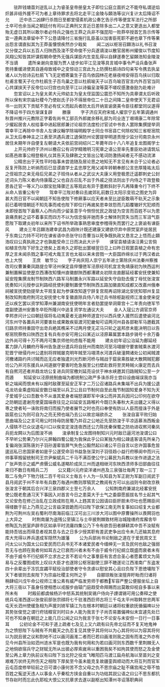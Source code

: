 <!-- { "loadSidebar": true } -->
　　驻跸钱塘苗刘逆乱以上为睿圣皇帝册皇太子即位公庭立面折之不能夺私谓逆焰炽甚非结外援不可为者上章待罪求去将北走平江金陵与頥浩等议兴复计太后降诏不允
　　迁中丞二凶肆行杀戮日至都堂侵紊机政公奏乞告示传等便宜军法行之所部士卒可也余当闻之朝廷付有司以正典刑又言近日差除多出二人之意又更迭出入都堂殆无虚日其所以敢尔者必恃兵之强也王莽之兵非不强昆阳一败莽卒授首乞告示传等宜一遵典法章留中不下公恳请降付三省施行乱臣虽以加害臣死职不避也章下传等果出怨言谓直拟其为王莽虽懐恨疾然亦少戢矣
　　闻二凶以枢宻召頥浩以礼书召浚又分俊之兵以五百人归陜西及浚不受命俊不分兵遂谪浚以散官居彬州擢俊以节度知凤翔公知皆其奸谋假朝命使外无强兵谋臣内生变乱得以自肆遂奏乞留頥浩知金陵浚不当谪
　　遣所亲谢向变服为贾人徒步如平江见浚等具言城中事令严设兵备张声势持重缓进使其自遁毋致城中之变惊动三宫此为上防撰杜鹃诗四句亲写令携去执呈诸人以为验诗云杜鹃飞飞无定栖寄巢生子百鸟依园林花老昼夜啼安得百鸟挟以归取杜甫言蜀天子化作杜鹃生子百鸟巢之意以杜鹃喻天子以百鸟喻百官言内外百官当同心共谋挟天子反帝位以归宫也向至平江以诗徧呈浚等莫不嗟叹感激奋励为赴难计
　　忽宣诏以上为皇太弟大元帅幼主为皇太侄监国公震恐不知所为具章谓太后听政所以保有宋宗庙社稷今乃使赵氏子孙不得居帝位二十日之间降二皇帝使天下无君诏书一出则天下贡赋不至必有仗义而起兵者防太后开纳宣谕褒美令臣往都堂同议遂得不降诏书于四方渐谋复辟
　　滕康
　　字子济应天府宋城人擢崇宁五年第调通州秋晋州推兴元教除正字着佐尚书工部员外郎嵗余移礼部为司业连丁艰靖康二年除常少擢起居舎人权给事中进起居郎兼讨论祖宗法度检讨官试中书舎人罢除集撰提举洞霄幸平江再除中书舎人左谏议翰学除端明殿学士同佥书宻县亡何除权知三省枢宻院从卫太后奉神主之江表至洪遇兵渡江退保防州论罢提举明道责授少监分司南京永州居住未期年许自便复左朝请大夫依前宫祠绍兴二年薨年四十八八年追复龙图阁学士
　　上开元帅府于济州以檄召公有词学精赡明习宪章之语公至率先羣臣劝进请筑坛如髙邑故事公相登极礼仪其告天及肆赦之文皆出公笔词防激扬闻者无不感动流涕
　　公精忠出于天性平时临事未尝诡随及居论思之地知无不言见有未合于公论者必反复开陈防上听纳而后巳显谟直学士孟忠厚乞用父减年转朝奉郎公言忠厚隆祐太后之侄祖宗之来无母后兄弟之子班侍从者从之武议大夫康义用登极恩迁遥郡刺史公封还词头力陈义者内侍康履之父也自古召乱不出于外戚之挠法则出于内侍之干政登极恩各迁官一等义乃以御宝批降骤迁五等观此有异于墨敕斜封乎凡再降重令行下终不从命人皆重公有守
　　驾幸平江陛对奏曰去嵗郊礼前数日太阳示变验之图史为异甚大而日官不以闻朝廷不知告使陛下修厥事以应天者未至比逆臣敢萌不轨天之示象前已着明惜朝廷不知先事而戒也陛下即位行再嵗矣恩幸敛怨而几蹈覆辙奸宄犯顺而未即授首陛下盍察人心所向而少留圣意乎今恻怛忧民之政徒为空言而百姓不以为恩哀痛责躬之诏不着事实而四方不以为信忠佞并驰而多士解体刑赏失当而三军沮气臣愿陛下取建炎初年以来所下诏书所举政事熟思审度参稽得失而罢行之上褒谕有谏臣风
　　建炎三年吕頥浩建幸武昌为趋陜计既还建康又建欲尽弃中原焚室庐徙居民于东南公力持不可时在谏省语中丞张守曰吾曹当以死争既执政又恳言之上悟而止頥浩叹曰公真执政之才也孰能受命三日而决此大计乎
　　谏官袁植请诛汪黄公言倘如植言伤陛下好生之徳矣上首肯久之即批出罢植翌日见上曰昨日观罢袁植之命有忠厚之言未闻杀戮之事可戒大哉王言也太祖以来未尝戮一大臣国祚绵长过于两汉者此也上大悦
　　王庶　敏节公
　　字子尚庆阳人崇宁五年进士第除庆州法秦州察推改司仪曹兼秦凤路提佥宰泾州保定县倅懐徳军泾原经司机宜言免靖康初为陜西运判兼制置解监使歴京西漕改知懐州直徽猷陜西都漕建炎初除龙直鄜延经畧安抚使兼知延安陞集撰龙制节制陜西六路军马制置永兴军路以延安失守自劾去俄丁母忧张浚宣抚奏知兴元授参议利路经抚使利夔制置使节制陜西五路加徽直知成都又改嘉州俄奉祠被宣抚使劾提举太平观复起为参谋改知遂宁辞复宫观再诏除湖北安抚知鄂州复显制改知荆南府荆河北安抚使七年复徽直除兵侍八年迁兵书除枢副视师江淮金使来促还以疾乞罢以资学知潭州兼湖南安抚使明年言者劾罢提举洞霄宫十二年责向徳军节度副使道州安置冬卒贬所隆兴中追复资学左通议大夫
　　金人入冦公方调官京师李邦彦问计公曰朝廷宿将名动夷夏者无逾种师道宜付以西兵使入援然后遣使谕河北河东州守各置兵并河要害处或果敢疾驱渡河犯畿甸可诏两河州县各部勒军马邀截其归路京师持重固守出竒兵絶其樵采不过两月使无疋马只轮之返邦彦未能决明日以告枢宻院蔡攸曰陜西岂复有兵有亦安可用公曰某近以泾原幕属罢本路步骑号十余万备边外尚可得十万不两月可集京师他何虑哉不能用
　　建炎初年诏公治延为鄜延经畧力辞八月麟府丹等州告急遂分遣兵将自抚州而南防河至冯翊据守要害贼乘氷渡河犯晋宁继侵丹州公遣别将捍贼屡克明年贼至冯翊清水河渡兵破潼闗诸处公初闻贼渡河檄诸路约共讨贼而迄无应者独遣刘光烈断河桥与贼战于窟泉乘胜破大散闗贼犯鄜坊公乃并河东援兵从间道据守要害时危急报至公扫壁赴救将至灵畤贼火康定而去兵有自熈河还者并趋龙坊公复进兵同官檄刘延亮设伏于神水峡邀其归路贼知公至一夕而遁
　　知延安以泾原统制曲端为都统制公政严多诛杀将士尝曰设曲端误我亦当斩之端闻而恨未有以报时敌骤至延安正军才二万公召诸路兵未集端不出兵为援公退屯龙坊金乘虚陷延安数日端至以兵卫公且曰节制何自至此哉节制固知爱身不知为天子爱城乎公曰吾数令不从谁其爱身者端怒谋即军中诛公而并其兵因问公印何在欲夺之防朝廷遣谢亮使夏国端夜往见之曰延安五路喉衿今既已失春秋大夫出疆之义得以専之使者茍一诛败将南归而报乃使者展节之时也亮曰奉使有防以人臣而擅诛于外是跋扈也公为则可自为之亮无预也端乃去公以故忿端欲杀之
　　张浚自富平败归始思曲端及公之言可用公时持母防居蜀乃并召之公地近先至防浚于平凉适慕洧西叛金人侵轶不巳众议退屯川口以俟变定浚连夜西还公力陈抚秦保蜀之防劝进収熈河秦凤兵扼龙闗以为后图浚不纳
　　浚承制复公龙图待制知兴元时敌已逼河池浚谓公曰不早听公势果乃尔兴元屏翰四蜀公能为我保此乎公曰某独为相公疎逺客请先所亲乃复徧询张深陈唐刘子羽孙渥辈皆屏气失色公毅然起曰诸公平日自言以忠许国事危皆逡巡私已忠国家者如是乎公遂受命羽书益急张深刘子羽径趋小益行府移阆中而兴元帅事草剏留统制司王宗尹柴斌兵二千马不满百使公守公募民为兵教以坐作进退之法广张声势示之威严虏慑公威名遂略阶成凤三州而退相继河东陜西溃师多旧部曲往往来归不数日有精兵二万
　　公又籍兴元府梁洋诸州邑及三泉强壮毎两丁取一三丁取二与免户下物力钱二百千号曰义士毎五十人为一队知县为军正尉为军副日阅武于县月阅武于州不半年有兵数万毎遇州教则厚犒赏之教阅有方可以出战则令尉改京秩张浚言于朝其后合兴洋三泉四郡义士至七万余人
　　公知荆南府兼湖北经畧安抚使公既老愈通习天下事因入对首言今日之患莫大于士气之委靡愿振拔名节士起其气又论安危在修己治乱在立政成败在用人上韪其言公因请曰臣肝胆未尽吐也愿赐臣间得缕数于前上乃燕见之公言益深尝跪而问曰陛下欲保江南无所复事如曰绍复大业都荆为可荆州左吴右蜀利尽南海前临江汉可出三川涉大河以图中原曹操所以畏闗羽也上大异之
　　时荆南屡为盗残公至镇江与士卒披荆棘致材用治城隍缮府库廨舎毕修陶瓦为民室庐辟市区如承平时流庸四集公乃下令有欲吾田者肆耕其中吾不汝赋有能持吾钱出而得息者视其息与去之日多少授其职有差武吏争出应令未几还输其息府库大充得以养兵遂成军隠然为雄藩
　　公为兵部尚书论制敌之道在于爱民周文王问太公以为国太公曰爱民而巳兵书无不本诸爱民者今缙绅无一言及民何也敌之强弱吾无与也顾在我者何如耳古之巳衰而兴者未有不由于威令行纪纲立既盛而衰者未有不由于威令不行纪纲不立求古之言不若论今之事羣臣有言虑合圣心者愿畧烦文为简易与之反覆图成败上叹曰大臣才也遂除公枢宻副使三辞不聴遂论江西淮南广东盗发四十余辈出于冻饥宜蠲平赋役治部使者守令贪虐以慰安其心且曰负陛下恩徳壊陛下天下者彼则去矣陛下为宗庙社稷主何所之乎
　　自郦琼叛张浚擅弃盱眙而归诸将稍肆绍兴戊午命公视师江淮公素有威严临发劳师于都教军容严整公便服坐坛上自大将三衙以下虽身任使相悉以戎服步由辕门庭趋受命拜赐而出莫敢仰视自多事以来所未有
　　时殿前都虞候杨沂中怒系其统制吴锡户侍向子諲谓锡可用公奏释之使统兵屯淮西遂以张俊前部张宗顔将七千驻淮西巨师古将三千屯太平州取韩世忠两军屯天长泗州使缓急相为声援刘锜军镇江为左根本时朝廷以诸将权重欲抚循偏禆以分其势张俊觉之谓行府钱粮官刘时曰乡人能为我言于子尚否易置偏禆似未宜遽先处巳可也不知身在朝廷之上能几日公闻之曰为我言于张七不论安与未安但一日行一日事耳
　　公初论金不可和于道上疏者七及见上又六疏有曰先帝北征而不复天地鬼神为之愤怒陛下与贼有不共戴天之仇忍复见其使乎其将何以为心其将何以为容其将何以为説且彼之议和割地不过以画河画淮二者而巳若曰画淮则我之固有而淮之外亦有见今州县所治如泗州涟水军是也既为我有何用和为若曰画河则东西数千里荆棘无人之地倘欲宿兵守之财赋无所从出彼必厚索嵗帛以重困我矣不如拘其使而怒之及金使至公再上章力执前议有曰陛下当北狩之役龙飞睢阳匹马渡江扁舟航海以至苗刘之变艰难万状终无所伤天之相陛下厚矣至今虽未能克复故疆銮舆顺动而大将互列而官军云屯百度修举较前之日可谓小康何苦不念父母之仇不思宗庙之耻不痛宫闱之辱不恤百姓之寃逆天违人以事金人乎秦桧方挟金自重以为功绌其説公语之曰公不思东都抗节存赵时而忘此仇耶桧大恨公又抗章求去遂以副枢出知潭州寻诏落职典祠
